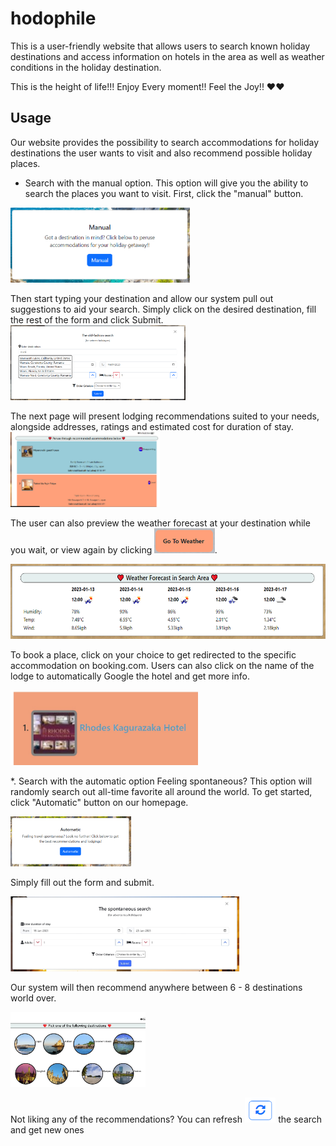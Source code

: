 # hodophile

This is a user-friendly website that allows users to search known holiday destinations and access information on hotels in the area as well as weather conditions in the holiday destination.

This is the height of life!!!
Enjoy Every moment!!
Feel the Joy!!
❤️❤️

## Usage

Οur website provides the possibility to search accommodations for holiday destinations the user wants to visit and also recommend possible holiday places.

* Search with the manual option.
This option will give you the ability to search the places you want to visit. 
First, click the "manual" button.
<img style="height: 120px;" alt="manual-first" src="./nav-images/manual-first.PNG">

Then start typing your destination and allow our system pull out suggestions to aid your search. Simply click on the desired destination, fill the rest of the form and click Submit. 
<img style="height: 120px;" src="./nav-images/manual-form.PNG">

The next page will present lodging recommendations suited to your needs, alongside addresses, ratings and estimated cost for duration of stay. 
<img style="height: 120px;" src="./nav-images/rooms-recommends.png">

The user can also preview the weather forecast at your destination while you wait, or view again by clicking 
<img style="display: inline; height: 40px;" src="./nav-images/weather-button.PNG">. 

<img style="height: 120px;" src="./nav-images/weather-forecast.PNG">

To book a place, click on your choice to get redirected to the specific accommodation on booking.com. Users can also click on the name of the lodge to automatically Google the hotel and get more info.

<img style="height: 120px;" src="./nav-images/search-more-on-hotel.PNG">

*. Search with the automatic option
Feeling spontaneous? This option will randomly search out all-time favorite all around the world. To get started, click "Automatic" button on our homepage.

<img style="height: 80px;" alt="auto-first" src="./nav-images/auto-first.PNG">

Simply fill out the form and submit. 

<img style="height: 120px;" alt="auto-form" src="./nav-images/auto-form.PNG">

Our system will then recommend anywhere between 6 - 8 destinations world over.

<img style="height: 120px;" src="./nav-images/auto-recommends.PNG">

Not liking any of the recommendations? You can refresh <img style="height: 40px;" src="./nav-images/refresh-cities.PNG"> the search and get new ones 


